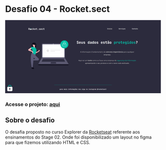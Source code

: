 # Desafio 04 - Rocket.sect
<img src="./images/screenshot.png"/>

### Acesse o projeto: [aqui]()

## Sobre o desafio
O desafia proposto no curso Explorer da [Rocketseat](https://www.rocketseat.com.br/) referente aos ensinamentos do Stage 02. Onde foi disponibilizado um layout no figma para que fizemos utilizando HTML e CSS.